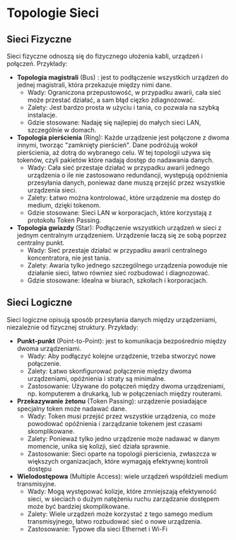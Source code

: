 # Topologie Sieci

## Sieci Fizyczne
Sieci fizyczne odnoszą się do fizycznego ułożenia kabli, urządzeń i połączeń. Przykłady:
- **Topologia magistrali** (Bus) : jest to podłączenie wszystkich urządzeń do jednej magistrali, która przekazuje między nimi dane.
  - Wady: Ograniczona przepustowość, w przypadku awarii, cała sieć może przestać działać, a sam błąd cięzko zdiagnozować. 
  - Zalety: Jest bardzo prosta w użyciu i tania, co pozwala na szybką instalacje. 
  - Gdzie stosowane: Nadaję się najlepiej do małych sieci LAN, szczególnie w domach.
- **Topologia pierścienia** (Ring): Każde urządzenie jest połączone z dwoma innymi, tworząc "zamknięty pierścień". Dane podróżują wokół pierścienia, aż dotrą do wybranego celu. W tej topologii używa się tokenów, czyli pakietów które nadają dostęp do nadawania danych.
  - Wady: Cała sieć przestaje działać w przypadku awarii jednego urządzenia o ile nie zastosowano redundancji, występują opóźnienia przesyłania danych, poniewaz dane muszą przejść przez wszystkie urządzenia sieci.
  - Zalety: Łatwo można kontrolować, które urządzenie ma dostęp do medium, dzięki tokenom. 
  - Gdzie stosowane: Sieci LAN w korporacjach, które korzystają z protokołu Token Passing.
- **Topologia gwiazdy** (Star): Podłączenie wszystkich urządzeń w sieci z jednym centralnym urządzeniem. Urządzenie łaczą się ze sobą poprzez centralny punkt.
  - Wady: Sieć przestaje działać w przypadku awarii centralnego koncentratora, nie jest tania.
  - Zalety: Awaria tylko jednego szczególnego urządzenia powoduje nie działanie sieci, łatwo równiez sieć rozbudować i diagnozować.
  - Gdzie stosowane: Idealna w biurach, szkołach i korporacjach.


## Sieci Logiczne
Sieci logiczne opisują sposób przesyłania danych między urządzeniami, niezależnie od fizycznej struktury. Przykłady:
- **Punkt-punkt** (Point-to-Point): jest to komunikacja bezpośrednio między dwoma urządzeniami.
  - Wady: Aby podłączyć kolejne urządzenie, trzeba stworzyć nowe połączenie.
  - Zalety: Łatwo skonfigurować połączenie między dwoma urządzeniami, opóźnienia i straty są minimalne.
  - Zastosowanie: Używane do połączeń między dwoma urządzeniami, np. komputerem a drukarką, lub w połączeniach między routerami.
- **Przekazywanie żetonu** (Token Passing): urządzenie posiadające specjalny token może nadawać dane.
  - Wady: Token musi przejść przez wszystkie urządzenia, co może powodować opóźnienia i zarządzanie tokenem jest czasami skomplikowane.
  - Zalety: Ponieważ tylko jedno urządzenie może nadawać w danym momencie, unika się kolizji, sieć działa sprawnie.
  - Zastosowanie: Sieci oparte na topologii pierścienia, zwłaszcza w większych organizacjach, które wymagają efektywnej kontroli dostępu
- **Wielodostępowa** (Multiple Access): wiele urządzeń współdzieli medium transmisyjne.
  - Wady: Mogą występować kolizje, które zmniejszają efektywność sieci, w sieciach o dużym natężeniu ruchu zarządzanie dostępem może być bardziej skomplikowane.
  - Zalety: Wiele urządzeń może korzystać z tego samego medium transmisyjnego, łatwo rozbudować sieć o nowe urządzenia.
  - Zastosowanie: Typowe dla sieci Ethernet i Wi-Fi